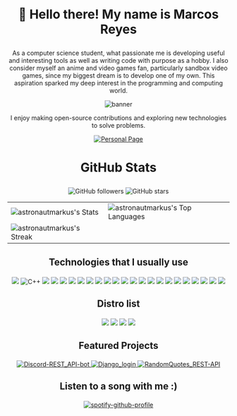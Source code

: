 # <p align="center">👋 Hello there! My name is Marcos Reyes</p>

<p align="center">
As a computer science student, what passionate me is developing useful and interesting tools as well as writing code with purpose as a hobby. I also consider myself an anime and video games fan, particularly sandbox video games, since my biggest dream is to develop one of my own. This aspiration sparked my deep interest in the programming and computing world.
</p>

<div align="center">
  <img src="https://github.com/AstronautMarkus/AstronautMarkus/assets/107640696/a5edb806-ae5a-49b5-997d-342dae371cd2" alt="banner"/>

  I enjoy making open-source contributions and exploring new technologies to solve problems.
</div>


<div align="center">


<a href="https://reyesandfriends.cl" target="_blank">
  <img src="https://img.shields.io/badge/Check%20my%20personal%20page%20reyesandfriends.cl-840010?style=for-the-badge&logoColor=white" alt="Personal Page"/>
</a>
</div>




# <p align="center">GitHub Stats</p>

<div align="center">
  <img src="https://img.shields.io/github/followers/astronautmarkus?style=social" alt="GitHub followers"/>
  <img src="https://img.shields.io/github/stars/astronautmarkus?style=social" alt="GitHub stars"/>
</div>

<table align="center">
  <tr>
    <td>
      <img src="https://github-readme-stats.vercel.app/api?username=astronautmarkus&theme=default&show_icons=true&hide_border=true&count_private=true" alt="astronautmarkus's Stats" />
    </td>
    <td>
      <img src="https://github-readme-stats.vercel.app/api/top-langs/?username=astronautmarkus&theme=default&show_icons=true&hide_border=true&layout=compact" alt="astronautmarkus's Top Languages" />
    </td>
  </tr>
  <tr>
    <td colspan="1">
      <img src="https://github-readme-streak-stats.herokuapp.com/?user=astronautmarkus&theme=default&hide_border=true" alt="astronautmarkus's Streak" />
    </td>
  </tr>
</table>

## <p align="center">Technologies that I usually use</p>

<div align="center">

  <img src="https://img.shields.io/badge/Python-white?logo=python">
  <img src="https://img.shields.io/badge/-C++-00599C?style=flat&logo=c%2B%2B" alt="C++">
  <img src="https://img.shields.io/badge/Django-092E20?logo=django">
  <img src="https://img.shields.io/badge/Bootstrap-black?logo=bootstrap">
  <img src="https://img.shields.io/badge/Node.js-green?logo=node.js">
  <img src="https://img.shields.io/badge/HTML-gray?logo=html5">
  <img src="https://img.shields.io/badge/CSS-blue?logo=css3">
  <img src="https://img.shields.io/badge/Javascript-darkblue?logo=javascript">
  <img src="https://img.shields.io/badge/Typescript-gray?logo=typescript">
  <img src="https://img.shields.io/badge/Angular-darkred?logo=angular">
  <img src="https://img.shields.io/badge/OpenJDK-blue?logo=openjdk">
  <img src="https://img.shields.io/badge/MySQL-gray?logo=mysql">
  <img src="https://img.shields.io/badge/SQLite-purple?logo=sqlite">
  <img src="https://img.shields.io/badge/Dotenv-blue?logo=dotenv">
  <img src="https://img.shields.io/badge/VSCodium-white?logo=vscodium">
  <img src="https://img.shields.io/badge/GIT-darkred?logo=git">
  <img src="https://img.shields.io/badge/Apache-darkgreen?logo=apache">
  <img src="https://img.shields.io/badge/Webmin-blue?logo=webmin">
  <img src="https://img.shields.io/badge/Bash-black?logo=gnubash">
  <img src="https://img.shields.io/badge/GNU/Linux-black?logo=linux">
  <img src="https://img.shields.io/badge/Ionic-darkblue?logo=ionic">  
  <img src="https://img.shields.io/badge/Capacitor-blue?logo=capacitor"> 
  <img src="https://img.shields.io/badge/Android Studio-darkgreen?logo=androidstudio"> 


</div>

## <p align="center">Distro list</p>

<div align="center">
  <img src="https://img.shields.io/badge/Debian 12-darkred?logo=debian">
  <img src="https://img.shields.io/badge/Ubuntu server-black?logo=ubuntu">
  <img src="https://img.shields.io/badge/Manjaro-darkgreen?logo=manjaro">
  <img src="https://img.shields.io/badge/Pop!_OS-darkblue?logo=popos">
</div>

## <p align="center">Featured Projects</p>

<div align="center">
  <a href="https://github.com/AstronautMarkus/Discord-REST_API-bot">
    <img src="https://github-readme-stats.vercel.app/api/pin/?username=astronautmarkus&repo=Discord-REST_API-bot&theme=default&show_icons=true&hide_border=true" alt="Discord-REST_API-bot"/>
  </a>
  <a href="https://github.com/AstronautMarkus/Django_login">
    <img src="https://github-readme-stats.vercel.app/api/pin/?username=astronautmarkus&repo=Django_login&theme=default&show_icons=true&hide_border=true" alt="Django_login"/>
  </a>
  <a href="https://github.com/AstronautMarkus/RandomQuotes_REST-API">
    <img src="https://github-readme-stats.vercel.app/api/pin/?username=astronautmarkus&repo=RandomQuotes_REST-API&theme=default&show_icons=true&hide_border=true" alt="RandomQuotes_REST-API"/>
  </a>
</div>


<div align="center">

## <p align="center">Listen to a song with me :)</p>

[![spotify-github-profile](https://spotify-github-profile.kittinanx.com/api/view?uid=31czlqut2yn3k7fhsallraijwzmq&cover_image=true&theme=default&show_offline=false&background_color=121212&interchange=false&bar_color=1c71d8&bar_color_cover=false)](https://spotify-github-profile.kittinanx.com/api/view?uid=31czlqut2yn3k7fhsallraijwzmq&redirect=true)

</div>